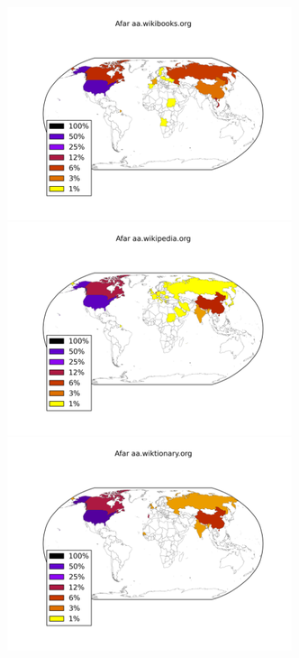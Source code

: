 ![](images/Afar-aa.wikibooks.org.png)
![](images/Afar-aa.wikipedia.org.png)
![](images/Afar-aa.wiktionary.org.png)
